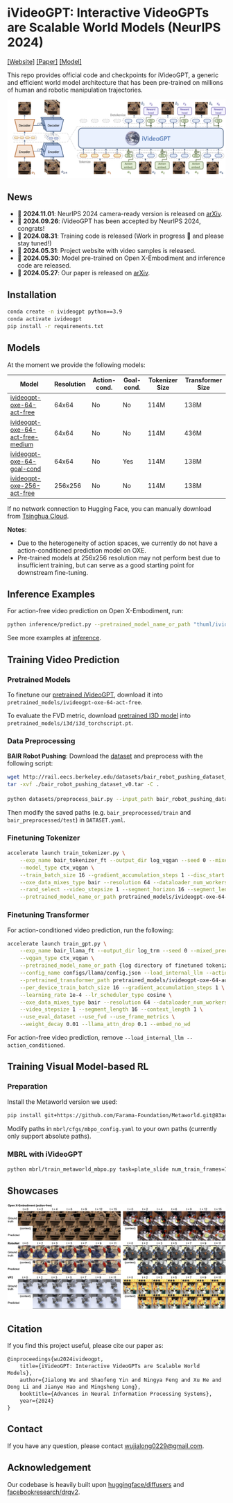 # iVideoGPT: Interactive VideoGPTs are Scalable World Models (NeurIPS 2024)

[[Website]](https://thuml.github.io/iVideoGPT/) [[Paper]](https://arxiv.org/abs/2405.15223) [[Model]](https://huggingface.co/thuml/ivideogpt-oxe-64-act-free)

This repo provides official code and checkpoints for iVideoGPT, a generic and efficient world model architecture that has been pre-trained on millions of human and robotic manipulation trajectories. 

![architecture](assets/architecture.png)

## News

- 🚩 **2024.11.01**: NeurIPS 2024 camera-ready version is released on [arXiv](https://arxiv.org/abs/2405.15223v3).
- 🚩 **2024.09.26**: iVideoGPT has been accepted by NeurIPS 2024, congrats!
- 🚩 **2024.08.31**: Training code is released (Work in progress 🚧 and please stay tuned!)
- 🚩 **2024.05.31**: Project website with video samples is released.
- 🚩 **2024.05.30**: Model pre-trained on Open X-Embodiment and inference code are released.
- 🚩 **2024.05.27**: Our paper is released on [arXiv](https://arxiv.org/abs/2405.15223v1).

## Installation

```bash
conda create -n ivideogpt python==3.9
conda activate ivideogpt
pip install -r requirements.txt
```

## Models

At the moment we provide the following models:

| Model | Resolution | Action-cond. | Goal-cond. | Tokenizer Size | Transformer Size |
| ---- | ---- | ---- | ---- | ---- | ---- |
| [ivideogpt-oxe-64-act-free](https://huggingface.co/thuml/ivideogpt-oxe-64-act-free) | 64x64 | No | No | 114M   |  138M    |
| [ivideogpt-oxe-64-act-free-medium](https://huggingface.co/thuml/ivideogpt-oxe-64-act-free-medium) | 64x64 | No | No |  114M   |  436M    |
| [ivideogpt-oxe-64-goal-cond](https://huggingface.co/thuml/ivideogpt-oxe-64-goal-cond) | 64x64 | No | Yes | 114M   |  138M    |
| [ivideogpt-oxe-256-act-free](https://huggingface.co/thuml/ivideogpt-oxe-256-act-free) | 256x256 | No | No | 114M   |  138M    |

If no network connection to Hugging Face, you can manually download from [Tsinghua Cloud](https://cloud.tsinghua.edu.cn/d/ef7d94c798504587a95e/).

**Notes**:

- Due to the heterogeneity of action spaces, we currently do not have a action-conditioned prediction model on OXE.
- Pre-trained models at 256x256 resolution may not perform best due to insufficient training, but can serve as a good starting point for downstream fine-tuning.

## Inference Examples

For action-free video prediction on Open X-Embodiment, run:

```bash
python inference/predict.py --pretrained_model_name_or_path "thuml/ivideogpt-oxe-64-act-free" --input_path inference/samples/fractal_sample.npz --dataset_name fractal20220817_data
```

See more examples at [inference](https://github.com/thuml/iVideoGPT/tree/main/inference).

## Training Video Prediction

### Pretrained Models

To finetune our [pretrained iVideoGPT](https://huggingface.co/thuml/ivideogpt-oxe-64-act-free), download it into `pretrained_models/ivideogpt-oxe-64-act-free`.

To evaluate the FVD metric, download [pretrained I3D model](https://www.dropbox.com/s/ge9e5ujwgetktms/i3d_torchscript.pt?dl=1) into `pretrained_models/i3d/i3d_torchscript.pt`.

### Data Preprocessing

**BAIR Robot Pushing**: Download the [dataset](http://rail.eecs.berkeley.edu/datasets/bair_robot_pushing_dataset_v0.tar) and preprocess with the following script:

```bash
wget http://rail.eecs.berkeley.edu/datasets/bair_robot_pushing_dataset_v0.tar -P .
tar -xvf ./bair_robot_pushing_dataset_v0.tar -C .

python datasets/preprocess_bair.py --input_path bair_robot_pushing_dataset_v0/softmotion30_44k --save_path bair_preprocessed
```

Then modify the saved paths (e.g. `bair_preprocessed/train` and `bair_preprocessed/test`) in `DATASET.yaml`.

### Finetuning Tokenizer

```bash
accelerate launch train_tokenizer.py \
    --exp_name bair_tokenizer_ft --output_dir log_vqgan --seed 0 --mixed_precision bf16 \
    --model_type ctx_vqgan \
    --train_batch_size 16 --gradient_accumulation_steps 1 --disc_start 1000005 \
    --oxe_data_mixes_type bair --resolution 64 --dataloader_num_workers 16 \
    --rand_select --video_stepsize 1 --segment_horizon 16 --segment_length 8 --context_length 1 \
    --pretrained_model_name_or_path pretrained_models/ivideogpt-oxe-64-act-free/tokenizer
```

### Finetuning Transformer

For action-conditioned video prediction, run the following:

```bash
accelerate launch train_gpt.py \
    --exp_name bair_llama_ft --output_dir log_trm --seed 0 --mixed_precision bf16 \
    --vqgan_type ctx_vqgan \
    --pretrained_model_name_or_path {log directory of finetuned tokenizer}/unwrapped_model \
    --config_name configs/llama/config.json --load_internal_llm --action_conditioned --action_dim 4 \
    --pretrained_transformer_path pretrained_models/ivideogpt-oxe-64-act-free/transformer \
    --per_device_train_batch_size 16 --gradient_accumulation_steps 1 \
    --learning_rate 1e-4 --lr_scheduler_type cosine \
    --oxe_data_mixes_type bair --resolution 64 --dataloader_num_workers 16 \
    --video_stepsize 1 --segment_length 16 --context_length 1 \
    --use_eval_dataset --use_fvd --use_frame_metrics \
    --weight_decay 0.01 --llama_attn_drop 0.1 --embed_no_wd
```

For action-free video prediction, remove `--load_internal_llm --action_conditioned`.

## Training Visual Model-based RL

### Preparation

Install the Metaworld version we used:

```bash
pip install git+https://github.com/Farama-Foundation/Metaworld.git@83ac03ca3207c0060112bfc101393ca794ebf1bd
```

Modify paths in `mbrl/cfgs/mbpo_config.yaml` to your own paths (currently only support absolute paths).

### MBRL with iVideoGPT

```bash
python mbrl/train_metaworld_mbpo.py task=plate_slide num_train_frames=100002 demo=true
```

## Showcases

![showcase](assets/showcase.png)

## Citation

If you find this project useful, please cite our paper as:

```
@inproceedings{wu2024ivideogpt,
    title={iVideoGPT: Interactive VideoGPTs are Scalable World Models}, 
    author={Jialong Wu and Shaofeng Yin and Ningya Feng and Xu He and Dong Li and Jianye Hao and Mingsheng Long},
    booktitle={Advances in Neural Information Processing Systems},
    year={2024}
}
```

## Contact

If you have any question, please contact wujialong0229@gmail.com.

## Acknowledgement

Our codebase is heavily built upon [huggingface/diffusers](https://github.com/huggingface/diffusers) and [facebookresearch/drqv2](https://github.com/facebookresearch/drqv2).
